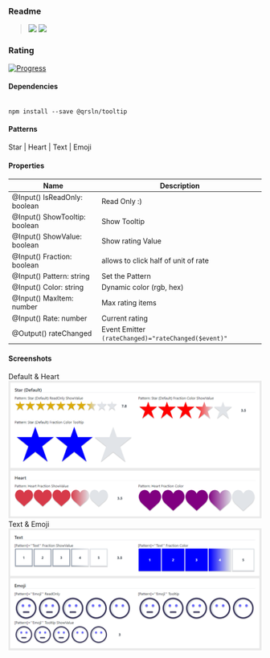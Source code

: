 ### Readme

> [![](https://img.shields.io/badge/Main-readme‌‌‌‌‌‌‌-white)](../../../readme.desc.md)
> [![](https://img.shields.io/badge/usage‌‌‌‌‌‌‌-orange)](usage.md)

### Rating

[![Progress](https://img.shields.io/badge/Demo-✔✔✔✔☐‌‌‌‌‌‌‌-blue)](https://krsln.github.io/NgLootBox/LootBox/Rating)

#### Dependencies

```scss

```
```shell
npm install --save @qrsln/tooltip
```

#### Patterns
Star | Heart | Text | Emoji

#### Properties
	
Name | Description
 --- | ---  
@Input() IsReadOnly: boolean | Read Only :)
@Input() ShowTooltip: boolean | Show Tooltip
@Input() ShowValue: boolean | Show rating Value
@Input() Fraction: boolean | allows to click half of unit of rate
@Input() Pattern: string | Set the Pattern
@Input() Color: string | Dynamic color (rgb, hex)
@Input() MaxItem: number | Max rating items
@Input() Rate: number | Current rating 
@Output() rateChanged | Event Emitter<number> ```(rateChanged)="rateChanged($event)"```

#### Screenshots
Default & Heart  
![](Screenshots/Rating-Default&Heart.png "Default & Heart")  
Text & Emoji  
![](Screenshots/Rating-Text&Emoji.png "Text & Emoji")  
